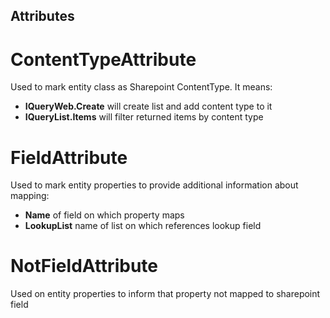 ## Attributes
# ContentTypeAttribute
Used to mark entity class as Sharepoint ContentType. 
It means:
* **IQueryWeb.Create** will create list and add content type to it
* **IQueryList.Items** will filter returned items by content type
# FieldAttribute
Used to mark entity properties to provide additional information about mapping:
* **Name**  of field on which property maps
* **LookupList** name of list on which references lookup field
# NotFieldAttribute
Used on entity properties to inform that property not mapped to sharepoint field